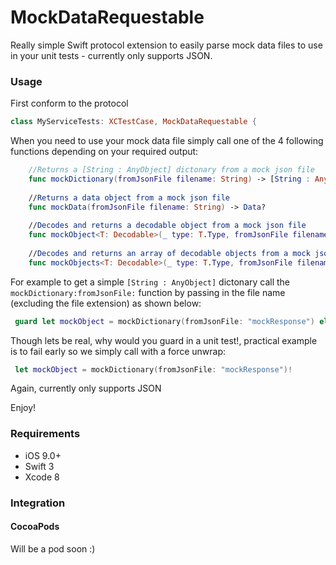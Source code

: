# MockDataRequestable
Really simple Swift protocol extension to easily parse mock data files to use in your unit tests - currently only supports JSON.

### Usage

First conform to the protocol

```swift
class MyServiceTests: XCTestCase, MockDataRequestable {
```

When you need to use your mock data file simply call one of the 4 following functions depending on your required output:
```swift
    //Returns a [String : AnyObject] dictonary from a mock json file
    func mockDictionary(fromJsonFile filename: String) -> [String : AnyObject]?
    
    //Returns a data object from a mock json file
    func mockData(fromJsonFile filename: String) -> Data?
    
    //Decodes and returns a decodable object from a mock json file
    func mockObject<T: Decodable>(_ type: T.Type, fromJsonFile filename: String) -> T?
    
    //Decodes and returns an array of decodable objects from a mock json file
    func mockObjects<T: Decodable>(_ type: T.Type, fromJsonFile filename: String) -> [T]?
```

For example to get a simple ```[String : AnyObject]``` dictonary call the ```mockDictionary:fromJsonFile:``` function by passing in the file name (excluding the file extension) as shown below:

```swift
 guard let mockObject = mockDictionary(fromJsonFile: "mockResponse") else {  return }
```

Though lets be real, why would you guard in a unit test!, practical example is to fail early so we simply call with a force unwrap:

```swift
 let mockObject = mockDictionary(fromJsonFile: "mockResponse")!
```

Again, currently only supports JSON

Enjoy!

### Requirements

- iOS 9.0+
- Swift 3
- Xcode 8

### Integration

#### CocoaPods

Will be a pod soon :)
